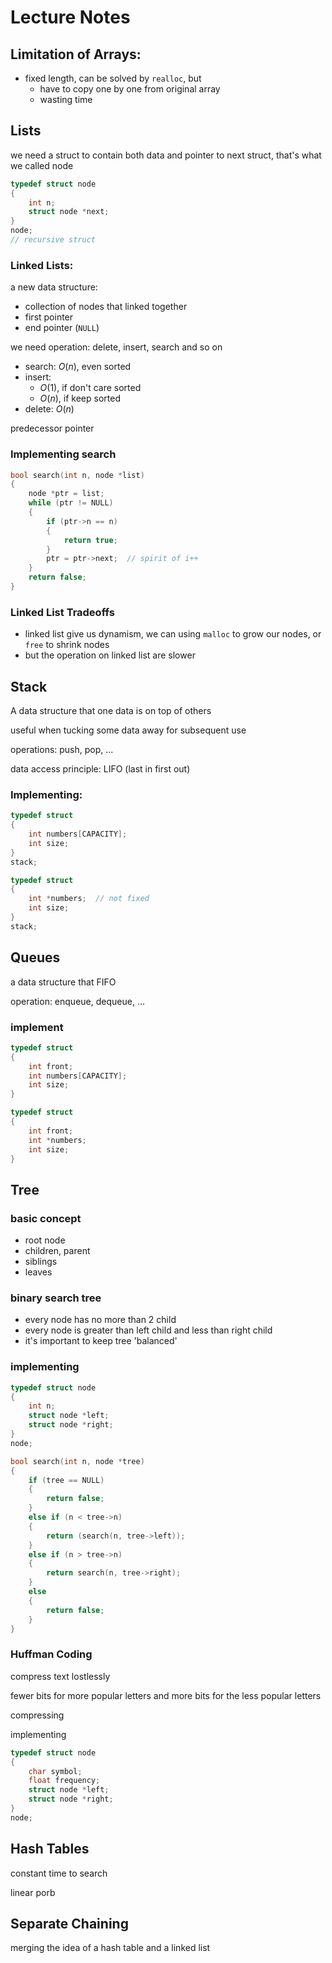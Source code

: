 # Lecture Notes

## Limitation of Arrays:

- fixed length, can be solved by `realloc`, but
  - have to copy one by one from original array
  - wasting time

## Lists

we need a struct to contain both data and pointer to next struct, that's what we called node

```c
typedef struct node
{
    int n;
    struct node *next;
}
node;
// recursive struct
```

### Linked Lists:

a new data structure: 

- collection of nodes that linked together
- first pointer
- end pointer (`NULL`)

we need operation: delete, insert, search and so on

- search: $O(n)$, even sorted
- insert: 
  - $O(1)$, if don't care sorted
  - $O(n)$, if keep sorted
- delete: $O(n)$

predecessor pointer



### Implementing search

```c
bool search(int n, node *list)
{
    node *ptr = list;
  	while (ptr != NULL)
    {
        if (ptr->n == n)
        {
            return true;
        }
        ptr = ptr->next;  // spirit of i++
    }
  	return false;
}
```



### Linked List Tradeoffs

- linked list give us dynamism, we can using `malloc` to grow our nodes, or `free` to shrink nodes
- but the operation on linked list are slower



## Stack

A data structure that one data is on top of others

useful when tucking some data away for subsequent use

operations: push, pop, ...

data access principle: LIFO (last in first out)

### Implementing:

```c
typedef struct
{
    int numbers[CAPACITY];
  	int size;
}
stack;
```

```c
typedef struct
{
    int *numbers;  // not fixed
  	int size;
}
stack;
```



## Queues

a data structure that FIFO

operation: enqueue, dequeue, ...

### implement

```c
typedef struct
{
    int front;
  	int numbers[CAPACITY];
  	int size;
}
```

```c
typedef struct
{
    int front;
  	int *numbers;
  	int size;
}
```



## Tree

### basic concept

- root node
- children, parent
- siblings
- leaves

### binary search tree

- every node has no more than 2 child
- every node is greater than left child and less than right child
- it's important to keep tree 'balanced'

### implementing

```c
typedef struct node
{
    int n;
  	struct node *left;
  	struct node *right;
}
node;
```

```c
bool search(int n, node *tree)
{
    if (tree == NULL)
    {
        return false;
    }
  	else if (n < tree->n)
    {
        return (search(n, tree->left));
    }
  	else if (n > tree->n)
    {
        return search(n, tree->right);
    }
  	else
    {
        return false;
    }
}
```



### Huffman Coding

compress text lostlessly

fewer bits for more popular letters and more bits for the less popular letters

compressing

implementing

```c
typedef struct node
{
    char symbol;
  	float frequency;
  	struct node *left;
  	struct node *right;
}
node;
```



## Hash Tables

constant time to search

linear porb



##  Separate Chaining

merging the idea of a hash table and a linked list